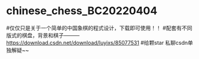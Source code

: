 # chinese_chess_BC20220404
#仅仅只是关于一个简单的中国象棋的程式设计，下载即可使用！！
#配套有不同版式的棋盘，背景和棋子———https://download.csdn.net/download/luyixs/85077531
#给颗star 私聊csdn单独解疑~~
